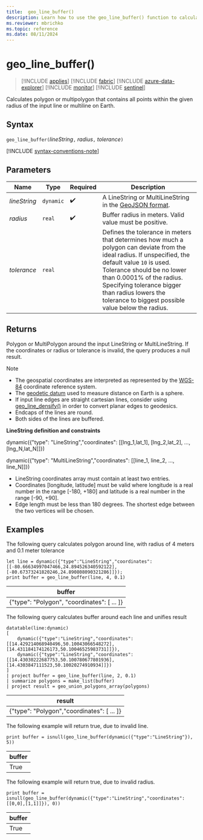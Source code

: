 ```yaml
---
title:  geo_line_buffer()
description: Learn how to use the geo_line_buffer() function to calculate line buffer
ms.reviewer: mbrichko
ms.topic: reference
ms.date: 08/11/2024
---
```

# geo_line_buffer()

> [!INCLUDE [applies](../includes/applies-to-version/applies.md)] [!INCLUDE [fabric](../includes/applies-to-version/fabric.md)] [!INCLUDE [azure-data-explorer](../includes/applies-to-version/azure-data-explorer.md)] [!INCLUDE [monitor](../includes/applies-to-version/monitor.md)] [!INCLUDE [sentinel](../includes/applies-to-version/sentinel.md)]

Calculates polygon or multipolygon that contains all points within the given radius of the input line or multiline on Earth.

## Syntax

`geo_line_buffer(`*lineString*`,` *radius*`,` *tolerance*`)`

[!INCLUDE [syntax-conventions-note](../includes/syntax-conventions-note.md)]

## Parameters

|Name|Type|Required|Description|
|--|--|--|--|
| *lineString* | `dynamic` |  :heavy_check_mark: | A LineString or MultiLineString in the [GeoJSON format](https://tools.ietf.org/html/rfc7946).|
| *radius* | `real` |  :heavy_check_mark: | Buffer radius in meters. Valid value must be positive.|
| *tolerance* | `real` | | Defines the tolerance in meters that determines how much a polygon can deviate from the ideal radius. If unspecified, the default value `10` is used. Tolerance should be no lower than 0.0001% of the radius. Specifying tolerance bigger than radius lowers the tolerance to biggest possible value below the radius.|

## Returns

Polygon or MultiPolygon around the input LineString or MultiLineString. If the coordinates or radius or tolerance is invalid, the query produces a null result.

> [!NOTE]
>
> * The geospatial coordinates are interpreted as represented by the [WGS-84](https://earth-info.nga.mil/index.php?dir=wgs84&action=wgs84) coordinate reference system.
> * The [geodetic datum](https://en.wikipedia.org/wiki/Geodetic_datum) used to measure distance on Earth is a sphere.
> * If input line edges are straight cartesian lines, consider using [geo_line_densify()](geo-line-densify-function.md) in order to convert planar edges to geodesics.
> * Endcaps of the lines are round.
> * Both sides of the lines are buffered.

**LineString definition and constraints**

dynamic({"type": "LineString","coordinates": [[lng_1,lat_1], [lng_2,lat_2], ..., [lng_N,lat_N]]})

dynamic({"type": "MultiLineString","coordinates": [[line_1, line_2, ..., line_N]]})

* LineString coordinates array must contain at least two entries.
* Coordinates [longitude, latitude] must be valid where longitude is a real number in the range [-180, +180] and latitude is a real number in the range [-90, +90].
* Edge length must be less than 180 degrees. The shortest edge between the two vertices will be chosen.

## Examples

The following query calculates polygon around line, with radius of 4 meters and 0.1 meter tolerance

```kusto
let line = dynamic({"type":"LineString","coordinates":[[-80.66634997047466,24.894526340592122],[-80.67373241820246,24.890808090321286]]});
print buffer = geo_line_buffer(line, 4, 0.1)
```

|buffer|
|---|
|{"type": "Polygon", "coordinates": [ ... ]}|

The following query calculates buffer around each line and unifies result

```kusto
datatable(line:dynamic)
[
    dynamic({"type":"LineString","coordinates":[[14.429214068940496,50.10043066548272],[14.431184174126173,50.10046525983731]]}),
    dynamic({"type":"LineString","coordinates":[[14.43030222687753,50.100780677801936],[14.4303847111523,50.10020274910934]]})
]
| project buffer = geo_line_buffer(line, 2, 0.1)
| summarize polygons = make_list(buffer)
| project result = geo_union_polygons_array(polygons)
```

|result|
|---|
|{"type": "Polygon","coordinates": [ ... ]}|

The following example will return true, due to invalid line.

```kusto
print buffer = isnull(geo_line_buffer(dynamic({"type":"LineString"}), 5))
```

|buffer|
|---|
|True|

The following example will return true, due to invalid radius.

```kusto
print buffer = isnull(geo_line_buffer(dynamic({"type":"LineString","coordinates":[[0,0],[1,1]]}), 0))
```

|buffer|
|---|
|True|

